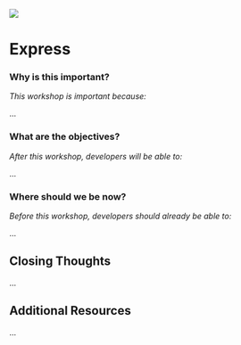 ![](https://ga-dash.s3.amazonaws.com/production/assets/logo-9f88ae6c9c3871690e33280fcf557f33.png)

# Express

### Why is this important?
<!-- framing the "why" in big-picture/real world examples -->
*This workshop is important because:*

...

### What are the objectives?
<!-- specific/measurable goal for students to achieve -->
*After this workshop, developers will be able to:*

...

### Where should we be now?
<!-- call out the skills that are prerequisites -->
*Before this workshop, developers should already be able to:*

...


## Closing Thoughts

...

## Additional Resources

...
